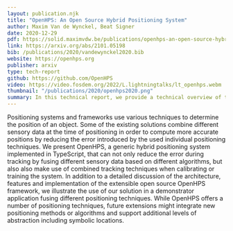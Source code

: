 ```yaml
---
layout: publication.njk
title: "OpenHPS: An Open Source Hybrid Positioning System"
author: Maxim Van de Wynckel, Beat Signer
date: 2020-12-29
pdf: https://solid.maximvdw.be/publications/openhps-an-open-source-hybrid-positioning-system.pdf
link: https://arxiv.org/abs/2101.05198
bib: /publications/2020/vandewynckel2020.bib
website: https://openhps.org
publisher: arxiv
type: tech-report
github: https://github.com/OpenHPS
video: https://video.fosdem.org/2022/L.lightningtalks/lt_openhps.webm
thumbnail: "/publications/2020/openhps2020.png"
summary: In this technical report, we provide a technical overview of the OpenHPS framework. OpenHPS is a framework to design a wide range of hybrid positioning systems using TypeScript.
---
```

Positioning systems and frameworks use various techniques to determine the position of an object. Some of the existing solutions combine different sensory data at the time of positioning in order
to compute more accurate positions by reducing the error introduced by the used individual positioning techniques. We present OpenHPS, a generic hybrid positioning system implemented in
TypeScript, that can not only reduce the error during tracking by
fusing different sensory data based on different algorithms, but also
also make use of combined tracking techniques when calibrating
or training the system. In addition to a detailed discussion of the
architecture, features and implementation of the extensible open
source OpenHPS framework, we illustrate the use of our solution in
a demonstrator application fusing different positioning techniques.
While OpenHPS offers a number of positioning techniques, future
extensions might integrate new positioning methods or algorithms
and support additional levels of abstraction including symbolic
locations.